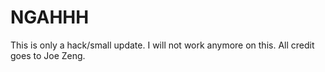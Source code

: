 # NGAHHH
This is only a hack/small update. I will not work anymore on this. All credit goes to Joe Zeng.
